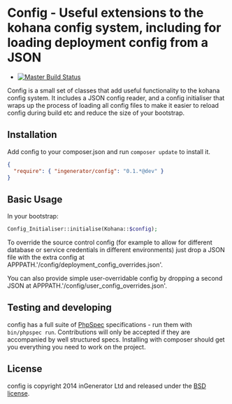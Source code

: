 # Config - Useful extensions to the kohana config system, including for loading deployment config from a JSON

- [![Master Build Status](https://travis-ci.org/ingenerator/configuration.png?branch=master)](https://travis-ci.org/ingenerator/configuration)

Config is a small set of classes that add useful functionality to the kohana config system. It includes a JSON config
reader, and a config initialiser that wraps up the process of loading all config files to make it easier to reload
config during build etc and reduce the size of your bootstrap.

## Installation

Add config to your composer.json and run `composer update` to install it.

```json
{
  "require": { "ingenerator/config": "0.1.*@dev" }
}
```

## Basic Usage

In your bootstrap:
```php
Config_Initialiser::initialise(Kohana::$config);
```

To override the source control config (for example to allow for different database or service credentials in different 
environments) just drop a JSON file with the extra config at APPPATH.'/config/deployment_config_overrides.json'.

You can also provide simple user-overridable config by dropping a second JSON at APPPATH.'/config/user_config_overrides.json'.

## Testing and developing

config has a full suite of [PhpSpec](http://phpspec.net) specifications - run them with `bin/phpspec run`.
Contributions will only be accepted if they are accompanied by well structured specs. Installing with composer should
get you everything you need to work on the project.

## License

config is copyright 2014 inGenerator Ltd and released under the [BSD license](LICENSE).
